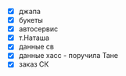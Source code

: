 - [x] джапа
- [x] букеты
- [x] автосервис
- [x] т.Наташа
- [x] данные св
- [x] данные хасс - поручила Тане
- [x] заказ СК